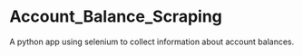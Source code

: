 # Account_Balance_Scraping
A python app using selenium to collect information about account balances.
